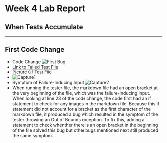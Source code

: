 # Week 4 Lab Report
## **When Tests Accumulate**
---
## First Code Change
* Code Change
![First Bug](https://user-images.githubusercontent.com/97651048/151449373-cd36559e-952d-4a94-b783-fef215624696.PNG)
* [Link to Failed Test File](https://github.com/jchen257/markdown-parse/blob/main/markdown1.md)
* Picture Of Test File
* ![Capture1](https://user-images.githubusercontent.com/97651048/151448456-f55dc2ec-22a9-42e7-ae17-f20a64521e84.PNG)
* Symptom of Failure-Inducing Input
![Capture2](https://user-images.githubusercontent.com/97651048/151448677-9e76df3f-ac8b-4121-a31b-8a2085f1cdec.PNG)
* When running the tester file, the markdown file had an open bracket at the very beginning of the file, which was the failure-inducing input. When looking at line 23 of the code change, the code first had an if statement to check for any images in the markdown file. Because this if statement did not account for a bracket as the first character of the markdown file, it produced a bug which resulted in the symptom of the tester throwing an Out of Bounds exception. To fix this, adding a statement to check whenther there is an open bracket in the beginning of the file solved this bug but other bugs mentioned next still produced the same symptom.

